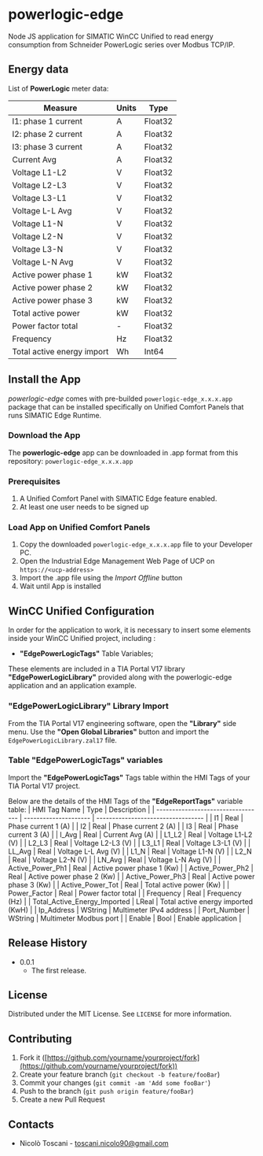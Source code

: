 # powerlogic-edge

Node JS application for SIMATIC WinCC Unified to read energy consumption from Schneider PowerLogic series over Modbus TCP/IP.

## Energy data

List of **PowerLogic** meter data:

| Measure                            | Units                 | Type          | 
| ---------------------------------- | --------------------- | ------------- | 
|  I1: phase 1 current               | A                     | Float32       | 
|  I2: phase 2 current               | A                     | Float32       |
|  I3: phase 3 current               | A                     | Float32       |
|  Current Avg                       | A                     | Float32       |
|  Voltage L1-L2                     | V                     | Float32       |
|  Voltage L2-L3                     | V                     | Float32       |
|  Voltage L3-L1                     | V                     | Float32       |
|  Voltage L-L Avg                   | V                     | Float32       |
|  Voltage L1-N                      | V                     | Float32       |
|  Voltage L2-N                      | V                     | Float32       |
|  Voltage L3-N                      | V                     | Float32       |
|  Voltage L-N Avg                   | V                     | Float32       |
|  Active power phase 1              | kW                    | Float32       |
|  Active power phase 2              | kW                    | Float32       |
|  Active power phase 3              | kW                    | Float32       |
|  Total active power                | kW                    | Float32       |
|  Power factor total                | -                     | Float32       |
|  Frequency                         | Hz                    | Float32       |
|  Total active energy import        | Wh                    | Int64         |

## Install the App

*powerlogic-edge* comes with pre-builded ```powerlogic-edge_x.x.x.app``` package that can be installed specifically on Unified Comfort Panels that runs SIMATIC Edge Runtime.

### Download the App

The **powerlogic-edge** app can be downloaded in .app format from this repository: ```powerlogic-edge_x.x.x.app```

### Prerequisites

1. A Unified Comfort Panel with SIMATIC Edge feature enabled.
2. At least one user needs to be signed up

### Load App on Unified Comfort Panels

1. Copy the downloaded ```powerlogic-edge_x.x.x.app``` file to your Developer PC.
2. Open the Industrial Edge Management Web Page of UCP on ```https://<ucp-address>```
3. Import the .app file using the *Import Offline* button
4. Wait until App is installed

## WinCC Unified Configuration

In order for the application to work, it is necessary to insert some elements inside your WinCC Unified project, including :

- **"EdgePowerLogicTags"** Table Variables;

These elements are included in a TIA Portal V17 library **"EdgePowerLogicLibrary"** provided along with the powerlogic-edge application and an application example.

### "EdgePowerLogicLibrary" Library Import

From the TIA Portal V17 engineering software, open the **"Library"** side menu.
Use the **"Open Global Libraries"** button and import the ```EdgePowerLogicLibrary.zal17``` file.

### Table "EdgePowerLogicTags" variables

Import the **"EdgePowerLogicTags"** Tags table within the HMI Tags of your TIA Portal V17 project.

Below are the details of the HMI Tags of the **"EdgeReportTags"** variable table:
| HMI Tag Name                       | Type                  | Description                        | 
| ---------------------------------- | --------------------- | ---------------------------------- | 
|  I1                                | Real                  | Phase current 1 (A)                |
|  I2                                | Real                  | Phase current 2 (A)                |
|  I3                                | Real                  | Phase current 3 (A)                |
|  I_Avg                             | Real                  | Current Avg (A)                    |
|  L1_L2                             | Real                  | Voltage L1-L2 (V)                  |
|  L2_L3                             | Real                  | Voltage L2-L3 (V)                  |
|  L3_L1                             | Real                  | Voltage L3-L1 (V)                  |
|  LL_Avg                            | Real                  | Voltage L-L Avg (V)                |
|  L1_N                              | Real                  | Voltage L1-N (V)                   |
|  L2_N                              | Real                  | Voltage L2-N (V)                   |
|  LN_Avg                            | Real                  | Voltage L-N Avg (V)                |
|  Active_Power_Ph1                  | Real                  | Active power phase 1 (Kw)          |
|  Active_Power_Ph2                  | Real                  | Active power phase 2 (Kw)          |
|  Active_Power_Ph3                  | Real                  | Active power phase 3 (Kw)          |
|  Active_Power_Tot                  | Real                  | Total active power (Kw)            |
|  Power_Factor                      | Real                  | Power factor total                 |
|  Frequency                         | Real                  | Frequency (Hz)                     |
|  Total_Active_Energy_Imported      | LReal                 | Total active energy imported (KwH) |
|  Ip_Address                        | WString               | Multimeter IPv4 address            |
|  Port_Number                       | WString               | Multimeter Modbus port             |
|  Enable                            | Bool                  | Enable application                 |

## Release History

- 0.0.1
  - The first release.

## License

Distributed under the MIT License. See `LICENSE` for more information.

## Contributing

1. Fork it ([https://github.com/yourname/yourproject/fork](https://github.com/yourname/yourproject/fork))
2. Create your feature branch (`git checkout -b feature/fooBar`)
3. Commit your changes (`git commit -am 'Add some fooBar'`)
4. Push to the branch (`git push origin feature/fooBar`)
5. Create a new Pull Request

## Contacts

- Nicolò Toscani - [toscani.nicolo90@gmail.com](toscani.nicolo90@gmail.com)


